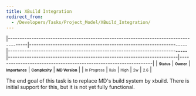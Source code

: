 ```yaml
---
title: XBuild Integration
redirect_from:
  - /Developers/Tasks/Project_Model/XBuild_Integration/
---
```


<span> </span>

<span id="_task_a_Projects.XBuildIntegration"></span><span> </span>

|--------------------------------------------------------------------------------------|-------------------------------------------------------------------|----------------------------------------------------------------------------|------------------------------------------------------------------------|------------------------------------------------------------------|
| **<span style="font-size: x-small;">Status</span>**                                  | **<span style="font-size: x-small;">Owner</span>**                | **<span style="font-size: x-small;">Importance</span>**                    | **<span style="font-size: x-small;">Complexity</span>**                | **<span style="font-size: x-small;">MD Version</span>**          |
| <span class="task-status-In Progress" style="font-size: x-small;">In Progress</span> | <span class="task-owner" style="font-size: x-small;">lluis</span> | <span class="task-importance-High" style="font-size: x-small;">High</span> | <span class="task-complexity-2w" style="font-size: x-small;">2w</span> | <span class="task-target" style="font-size: x-small;">2.6</span> |

The end goal of this task is to replace MD's build system by xbuild. There is initial support for this, but it is not yet fully functional.
